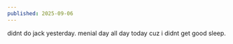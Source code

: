 ```yaml
---
published: 2025-09-06
---
```


didnt do jack yesterday. menial day all day today cuz i didnt get good sleep. 